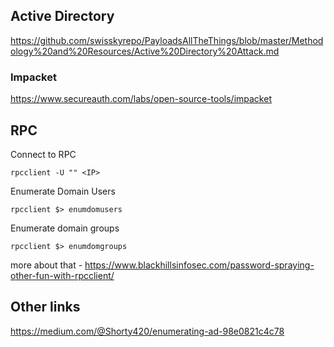 ## Active Directory

https://github.com/swisskyrepo/PayloadsAllTheThings/blob/master/Methodology%20and%20Resources/Active%20Directory%20Attack.md


### Impacket

https://www.secureauth.com/labs/open-source-tools/impacket

## RPC

Connect to RPC
```
rpcclient -U "" <IP> 
```

Enumerate Domain Users
```
rpcclient $> enumdomusers
```
Enumerate domain groups
```
rpcclient $> enumdomgroups
```

more about that - https://www.blackhillsinfosec.com/password-spraying-other-fun-with-rpcclient/

## Other links

https://medium.com/@Shorty420/enumerating-ad-98e0821c4c78
